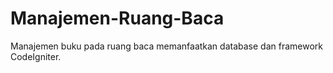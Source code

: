 # Manajemen-Ruang-Baca
Manajemen buku pada ruang baca memanfaatkan database dan framework CodeIgniter.
